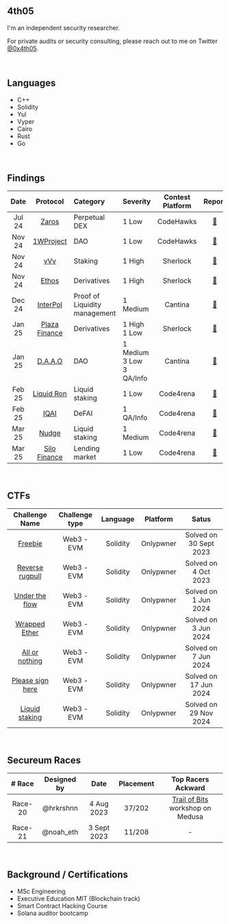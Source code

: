 ## 4th05

I'm an independent security researcher. 

For private audits or security consulting, please reach out to me on Twitter [@0x4th05](https://x.com/0x4th05).

&nbsp;

## Languages

- C++
- Solidity
- Yul
- Vyper
- Cairo
- Rust
- Go

&nbsp;

## Findings

|Date   |Protocol |Category | Severity | Contest Platform | Report | Placement|
| :----: |:----: |:----|:----|:----:|:----:|----:|
| Jul 24 | [Zaros](https://www.zaros.fi/) | Perpetual DEX |1 Low | CodeHawks | [:page_facing_up:](Security_Reviews/.md/Zaros.md)| 75 / n.a|
| Nov 24 | [1WProject](https://www.oneworldproject.io/) |DAO|1 Low | CodeHawks | [:page_facing_up:](Security_Reviews/.md/1WProject.md)| 22 / n.a|
| Nov 24 | [vVv](https://app.vvv.net/) |Staking| 1 High | Sherlock | [:page_facing_up:](Security_Reviews/.md/vVv.md)| 1 / 267|
| Nov 24 | [Ethos](https://www.ethos.network/) |Derivatives| 1 High | Sherlock | [:page_facing_up:](Security_Reviews/.md/Ehtos.md)| 33 / 395|
| Dec 24 | [InterPol](https://www.notinterpol.com/) |Proof of Liquidity management| 1 Medium | Cantina | [:page_facing_up:](Security_Reviews/.md/InterPol.md)| 23 / 237 |
| Jan 25 | [Plaza Finance](https://plaza.finance/) |Derivatives| 1 High <br/> 1 Low | Sherlock | [:page_facing_up:](Security_Reviews/.md/Plaza_Finance.md)|100 / 2471|
| Jan 25 | [D.A.A.O](https://daao.ai/) |DAO|1 Medium <br/> 3 Low <br/> 3 QA/Info | Cantina | [:page_facing_up:](Security_Reviews/.md/D.A.A.O.md)| 81 / 292 |
| Feb 25 | [Liquid Ron](https://github.com/OwlOfMoistness/liquid_ron/blob/main/README.md) |Liquid staking| 1 Low | Code4rena | [:page_facing_up:](Security_Reviews/.md/Liquid_RON.md)| n.a |
| Feb 25 | [IQAI](https://iqai.com/) |DeFAI| 1 QA/Info | Code4rena | [:page_facing_up:](Security_Reviews/.md/IQAI.md)| n.a |
| Mar 25 | [Nudge](https://nudge.xyz/) |Liquid staking| 1 Medium | Code4rena | [:page_facing_up:](Security_Reviews/.md/Nudge.md)| 8 / 1078 |
| Mar 25 | [Silo Finance](https://www.silo.finance/) |Lending market| 1 Low | Code4rena | [:page_facing_up:](Security_Reviews/.md/Silo_Finance.md)| n.a |

&nbsp;

## CTFs

|Challenge Name| Challenge type| Language | Platform | Satus | 
| :----: |:----: |:----:| :----:|:----:|
|[Freebie](https://onlypwner.xyz/challenges/5) |Web3 - EVM| Solidity | Onlypwner | Solved on 30 Sept 2023 | 
|[Reverse rugpull](https://onlypwner.xyz/challenges/7) |Web3 - EVM| Solidity | Onlypwner | Solved on 4 Oct 2023 | 
|[Under the flow](https://onlypwner.xyz/challenges/9) |Web3 - EVM| Solidity | Onlypwner | Solved on 1 Jun 2024 | 
|[Wrapped Ether](https://onlypwner.xyz/challenges/12) |Web3 - EVM| Solidity | Onlypwner | Solved on 3 Jun 2024 |
|[All or nothing](https://onlypwner.xyz/challenges/10) |Web3 - EVM| Solidity | Onlypwner | Solved on 7 Jun 2024 | 
|[Please sign here](https://onlypwner.xyz/challenges/6) |Web3 - EVM| Solidity | Onlypwner | Solved on 17 Jun 2024 | 
|[Liquid staking](https://onlypwner.xyz/challenges/15) |Web3 - EVM| Solidity | Onlypwner | Solved on 29 Nov 2024 | 

&nbsp;

## Secureum Races

|# Race |Designed by | Date |Placement | Top Racers Ackward |
| :----: |:----: |:----:|:----:|:----:|
|Race-20 | @hrkrshnn |  4 Aug 2023  |37/202 |[Trail of Bits](https://www.trailofbits.com/) workshop on Medusa|
|Race-21 | @noah_eth | 3 Sept 2023 |11/208 |-|

&nbsp;

## Background / Certifications

- MSc Engineering
- Executive Education MIT (Blockchain track)
- Smart Contract Hacking Course
- Solana auditor bootcamp

